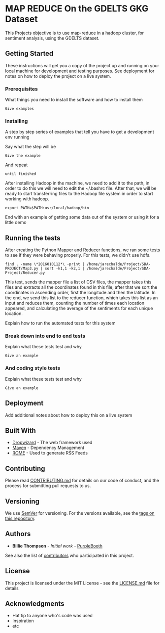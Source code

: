 # MAP REDUCE On the GDELTS GKG Dataset

This Projects objective is to use map-reduce in a hadoop cluster, for sentiment analysis, using the GDELTS dataset.

## Getting Started

These instructions will get you a copy of the project up and running on your local machine for development and testing purposes. See deployment for notes on how to deploy the project on a live system.

### Prerequisites

What things you need to install the software and how to install them

```
Give examples
```

### Installing

A step by step series of examples that tell you have to get a development env running

Say what the step will be

```
Give the example
```

And repeat

```
until finished
```

After installing Hadoop in the machine, we need to add it to the path, in order to do this we will need to edit the ~/.bashrc file. After that, we will be ready to start transferring files to the Hadoop file system in order to start working with hadoop.
```
export PATH=$PATH:usr/local/hadoop/bin
```


End with an example of getting some data out of the system or using it for a little demo

## Running the tests

After creating the Python Mapper and Reducer functions, we ran some tests to see if they were behaving properly. For this tests, we didn't use hdfs.

```
find . -name \*2016010112*\ -print | /home/jarechalde/Project/SDA-PROJECT/Map3.py | sort -k1,1 -k2,1 | /home/jarechalde/Project/SDA-Project/Reducer.py
```
This test, sends the mapper file a list of CSV files, the mapper takes this files and extracts all the coordinates found in this file, after that we sort the coordinates in ascending order, first the longitude and then the latitude. In the end, we send this list to the reducer function, which takes this list as an input and reduces them, counting the number of times each location appeared, and calculating the average of the sentiments for each unique location.

Explain how to run the automated tests for this system

### Break down into end to end tests

Explain what these tests test and why

```
Give an example
```

### And coding style tests

Explain what these tests test and why

```
Give an example
```

## Deployment

Add additional notes about how to deploy this on a live system

## Built With

* [Dropwizard](http://www.dropwizard.io/1.0.2/docs/) - The web framework used
* [Maven](https://maven.apache.org/) - Dependency Management
* [ROME](https://rometools.github.io/rome/) - Used to generate RSS Feeds

## Contributing

Please read [CONTRIBUTING.md](https://gist.github.com/PurpleBooth/b24679402957c63ec426) for details on our code of conduct, and the process for submitting pull requests to us.

## Versioning

We use [SemVer](http://semver.org/) for versioning. For the versions available, see the [tags on this repository](https://github.com/your/project/tags). 

## Authors

* **Billie Thompson** - *Initial work* - [PurpleBooth](https://github.com/PurpleBooth)

See also the list of [contributors](https://github.com/your/project/contributors) who participated in this project.

## License

This project is licensed under the MIT License - see the [LICENSE.md](LICENSE.md) file for details

## Acknowledgments

* Hat tip to anyone who's code was used
* Inspiration
* etc
